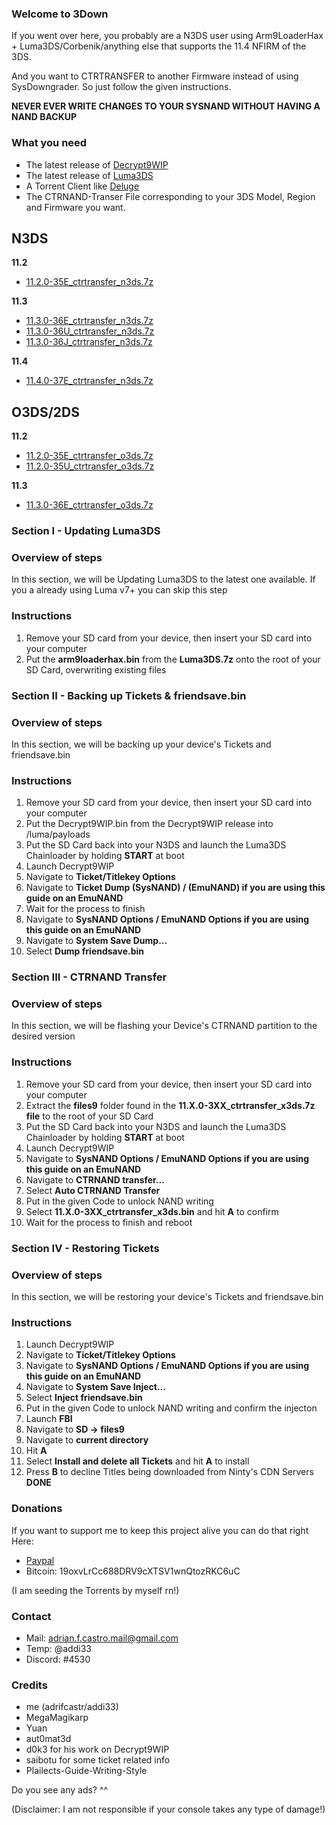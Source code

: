 ### Welcome to 3Down

If you went over here, you probably are a N3DS user using Arm9LoaderHax + Luma3DS/Corbenik/anything else that supports the 11.4 NFIRM of the 3DS.

And you want to CTRTRANSFER to another Firmware instead of using SysDowngrader.
So just follow the given instructions.

**NEVER EVER WRITE CHANGES TO YOUR SYSNAND WITHOUT HAVING A NAND BACKUP**


### What you need

- The latest release of [Decrypt9WIP](https://github.com/d0k3/Decrypt9WIP/releases/latest)
- The latest release of [Luma3DS](https://github.com/AuroraWright/Luma3DS/releases/latest)
- A Torrent Client like [Deluge](http://dev.deluge-torrent.org/wiki/Download)
- The CTRNAND-Transer File corresponding to your 3DS Model, Region and Firmware you want.

## N3DS       
**11.2**
   - [11.2.0-35E_ctrtransfer_n3ds.7z](magnet:?xt=urn:btih:CA8DC43A026F08C9A4AF7D3F3AFC27FB8DC68733&dn=11.2.0-35E_ctrtransfer_n3ds.7z&tr=udp%3a%2f%2ftracker.openbittorrent.com%3a80%2fannounce&tr=udp%3a%2f%2ftracker.opentrackr.org%3a1337%2fannounce)   
   
**11.3**   
   - [11.3.0-36E_ctrtransfer_n3ds.7z](magnet:?xt=urn:btih:1A89B119463F4F9F18BEFD2D7D2ACEB387E20860&dn=11.3.0-36E_ctrtransfer_n3ds.7z&tr=udp%3a%2f%2ftracker.openbittorrent.com%3a80%2fannounce&tr=udp%3a%2f%2ftracker.opentrackr.org%3a1337%2fannounce)  
   - [11.3.0-36U_ctrtransfer_n3ds.7z](magnet:?xt=urn:btih:E092D5CD157AAE22A286E8691B135D380962356C&dn=11.3.0-36U_ctrtransfer_n3ds.7z&tr=udp%3a%2f%2ftracker.openbittorrent.com%3a80%2fannounce&tr=udp%3a%2f%2ftracker.opentrackr.org%3a1337%2fannounce)   
   - [11.3.0-36J_ctrtransfer_n3ds.7z](magnet:?xt=urn:btih:B77C5E836159AED32E9056E8AB296053BC2BD40A&dn=11.3.0-36J_ctrtransfer_n3ds.7z&tr=udp%3a%2f%2ftracker.openbittorrent.com%3a80%2fannounce&tr=udp%3a%2f%2ftracker.opentrackr.org%3a1337%2fannounce)   
   
**11.4**   
   - [11.4.0-37E_ctrtransfer_n3ds.7z](magnet:?xt=urn:btih:59674673AE1BBCE4B56FB7940300444AF7D26311&dn=11.4.0-37E_ctrtransfer_n3ds.7z&tr=udp%3a%2f%2ftracker.openbittorrent.com%3a80%2fannounce&tr=udp%3a%2f%2ftracker.opentrackr.org%3a1337%2fannounce)   
   
## O3DS/2DS
**11.2**
- [11.2.0-35E_ctrtransfer_o3ds.7z](magnet:?xt=urn:btih:A7373E40624C3A346C0C27903902EDBB67F296AB&dn=11.2.0-35E_ctrtransfer_o3ds.7z&tr=udp%3a%2f%2ftracker.openbittorrent.com%3a80%2fannounce&tr=udp%3a%2f%2ftracker.opentrackr.org%3a1337%2fannounce)
- [11.2.0-35U_ctrtransfer_o3ds.7z](magnet:?xt=urn:btih:e448fa57d33ce6fb69dce2ddf08fc657fdc3910a&dn=11.2.0-35U_ctrtransfer_o3ds.7z&tr=udp%3a%2f%2ftracker.opentrackr.org%3a1337%2fannounce&tr=udp%3a%2f%2ftracker.openbittorrent.com%3a80%2fannounce)  

**11.3**
- [11.3.0-36E_ctrtransfer_o3ds.7z](magnet:?xt=urn:btih:0D262C36904DD232963E00E16DCCF732E7DAA0D6&dn=11.3.0-36E_ctrtransfer_o3ds.7z&tr=udp%3a%2f%2ftracker.openbittorrent.com%3a80%2fannounce&tr=udp%3a%2f%2ftracker.opentrackr.org%3a1337%2fannounce)

### Section I - Updating Luma3DS

### Overview of steps
In this section, we will be Updating Luma3DS to the latest one available. If you a already using Luma v7+ you can skip this step
   
### Instructions

1. Remove your SD card from your device, then insert your SD card into your computer
2. Put the **arm9loaderhax.bin** from the **Luma3DS.7z** onto the root of your SD Card, overwriting existing files

### Section II - Backing up Tickets & friendsave.bin

### Overview of steps
In this section, we will be backing up your device's Tickets and friendsave.bin

### Instructions

1. Remove your SD card from your device, then insert your SD card into your computer
2. Put the Decrypt9WIP.bin from the Decrypt9WIP release into /luma/payloads
3. Put the SD Card back into your N3DS and launch the Luma3DS Chainloader by holding **START** at boot
4. Launch Decrypt9WIP
5. Navigate to **Ticket/Titlekey Options**
6. Navigate to **Ticket Dump (SysNAND) / (EmuNAND) if you are using this guide on an EmuNAND**
7. Wait for the process to finish 
8. Navigate to **SysNAND Options / EmuNAND Options if you are using this guide on an EmuNAND**
9. Navigate to **System Save Dump...**
10. Select **Dump friendsave.bin** 


### Section III - CTRNAND Transfer

### Overview of steps
In this section, we will be flashing your Device's CTRNAND partition to the desired version

### Instructions

1. Remove your SD card from your device, then insert your SD card into your computer
3. Extract the **files9** folder found in the **11.X.0-3XX_ctrtransfer_x3ds.7z file** to the root of your SD Card
4. Put the SD Card back into your N3DS and launch the Luma3DS Chainloader by holding **START** at boot
5. Launch Decrypt9WIP
6. Navigate to **SysNAND Options / EmuNAND Options if you are using this guide on an EmuNAND**
7. Navigate to **CTRNAND transfer...**
8. Select **Auto CTRNAND Transfer**
9. Put in the given Code to unlock NAND writing
10. Select **11.X.0-3XX_ctrtransfer_x3ds.bin** and hit **A** to confirm
11. Wait for the process to finish and reboot

### Section IV - Restoring Tickets

### Overview of steps
In this section, we will be restoring your device's Tickets and friendsave.bin

### Instructions

1. Launch Decrypt9WIP
2. Navigate to **Ticket/Titlekey Options**
3. Navigate to **SysNAND Options / EmuNAND Options if you are using this guide on an EmuNAND**
4. Navigate to **System Save Inject...**
5. Select **Inject friendsave.bin** 
6. Put in the given Code to unlock NAND writing and confirm the injecton
7. Launch **FBI**
8. Navigate to **SD -> files9**
9. Navigate to **current directory**
10. Hit **A**
11. Select **Install and delete all Tickets** and hit **A** to install
12. Press **B** to decline Titles being downloaded from Ninty's CDN Servers
**DONE**



### Donations

If you want to support me to keep this project alive you can do that right Here:
- [Paypal](https://www.paypal.me/adrifcastr)
- Bitcoin: 19oxvLrCc688DRV9cXTSV1wnQtozRKC6uC


(I am seeding the Torrents by myself rn!)

### Contact
- Mail: adrian.f.castro.mail@gmail.com
- Temp: @addi33
- Discord: #4530

### Credits
- me (adrifcastr/addi33)
- MegaMagikarp
- Yuan
- aut0mat3d
- d0k3 for his work on Decrypt9WIP
- saibotu for some ticket related info
- Plailects-Guide-Writing-Style





Do you see any ads? ^^



(Disclaimer: I am not responsible if your console takes any type of damage!)
